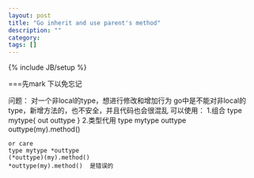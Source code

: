 ```yaml
---
layout: post
title: "Go inherit and use parent's method"
description: ""
category: 
tags: []
---
```

{% include JB/setup %}

===先mark 下以免忘记

问题：
对一个非local的type，想进行修改和增加行为
go中是不能对非local的type，新增方法的，也不安全，并且代码也会很混乱
可以使用：
1.组合
	type mytype{
		out outtype
	}
2.类型代用
	type mytype outtype
	outtype(my).method()

	or care
	type mytype *outtype
	(*outtype)(my).method()  
	*outtype(my).method()  是错误的
